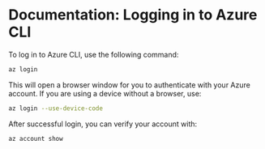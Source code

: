 # Documentation: Logging in to Azure CLI

To log in to Azure CLI, use the following command:
```bash
az login
```

This will open a browser window for you to authenticate with your Azure account. If you are using a device without a browser, use:

```bash
az login --use-device-code
```

After successful login, you can verify your account with:

```bash
az account show
```

